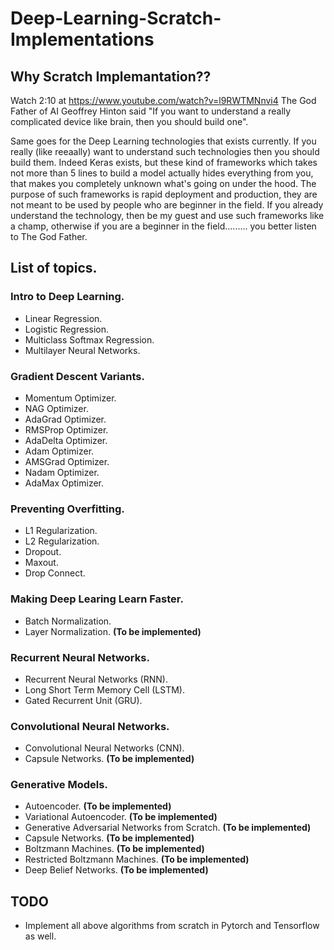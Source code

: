 # Deep-Learning-Scratch-Implementations

## Why Scratch Implemantation??

Watch 2:10 at https://www.youtube.com/watch?v=l9RWTMNnvi4
The God Father of AI Geoffrey Hinton said "If you want to understand a really complicated device like brain, then you should build one".

Same goes for the Deep Learning technologies that exists currently. If you really (like reeaally) want to understand such technologies then you should build them. Indeed Keras exists, but these kind of frameworks which takes not more than 5 lines to build a model actually hides everything from you, that makes you completely unknown what's going on under the hood. The purpose of such frameworks is rapid deployment and production, they are not meant to be used by people who are beginner in the field. If you already understand the technology, then be my guest and use such frameworks like a champ, otherwise if you are a beginner in the field......... you better listen to The God Father.

## List of topics.

### Intro to Deep Learning.
- Linear Regression.
- Logistic Regression.
- Multiclass Softmax Regression.
- Multilayer Neural Networks.

### Gradient Descent Variants. 
- Momentum Optimizer.
- NAG Optimizer.
- AdaGrad Optimizer.
- RMSProp Optimizer.
- AdaDelta Optimizer.
- Adam Optimizer.
- AMSGrad Optimizer.
- Nadam Optimizer.
- AdaMax Optimizer.

### Preventing Overfitting.
- L1 Regularization.
- L2 Regularization.
- Dropout.
- Maxout.
- Drop Connect.

### Making Deep Learing Learn Faster.
- Batch Normalization.
- Layer Normalization. __(To be implemented)__

### Recurrent Neural Networks. 
- Recurrent Neural Networks (RNN).
- Long Short Term Memory Cell (LSTM).
- Gated Recurrent Unit (GRU).

### Convolutional Neural Networks.
- Convolutional Neural Networks (CNN).
- Capsule Networks. __(To be implemented)__

### Generative Models.
- Autoencoder. __(To be implemented)__
- Variational Autoencoder. __(To be implemented)__
- Generative Adversarial Networks from Scratch. __(To be implemented)__
- Capsule Networks. __(To be implemented)__
- Boltzmann Machines. __(To be implemented)__
- Restricted Boltzmann Machines. __(To be implemented)__
- Deep Belief Networks. __(To be implemented)__


## TODO

- Implement all above algorithms from scratch in Pytorch and Tensorflow as well.

